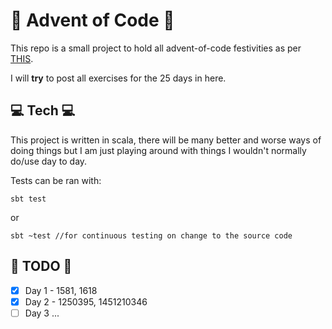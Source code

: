 # 🎄 Advent of Code 🎄

This repo is a small project to hold all advent-of-code festivities as per [THIS](https://adventofcode.com/).

I will **try** to post all exercises for the 25 days in here.

## 💻 Tech 💻
This project is written in scala, there will be many better and worse ways of doing things but I am just playing around with things I wouldn't normally do/use day to day.

Tests can be ran with:

`sbt test`

or

`sbt ~test //for continuous testing on change to the source code`


## 📝 TODO 📝

- [x] Day 1 - 1581, 1618
- [x] Day 2 - 1250395, 1451210346
- [ ] Day 3
...

